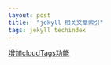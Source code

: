 ```yaml
---
layout: post
title:  "jekyll 相关文章索引"
tags: jekyll techindex
---
```


[增加cloudTags功能][cloudTags]


[cloudTags]: http://blog.meinside.pe.kr/Adding-tag-cloud-and-archives-page-to-Jekyll/



